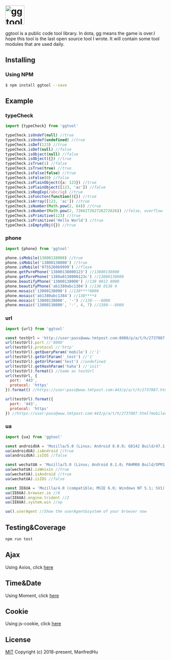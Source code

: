 # <a href='https://github.com/ManfredHu/ggtool'><img src='https://www.manfredhu.com/images/ggtool.png' height='60' alt='ggtool Logo' /></a>

ggtool is a public code tool library.
In dota, gg means the game is over.I hope this tool is the last open source tool I wrote.
It will contain some tool modules that are used daily.

## Installing

### Using NPM

```bash
$ npm install ggtool --save
```

## Example

### typeCheck
```js
import {typeCheck} from 'ggtool'

typeCheck.isUndef(null) //true
typeCheck.isUndef(undefined) //true
typeCheck.isDef(123) //true
typeCheck.isDef(null) //false
typeCheck.isObject(null) //false
typeCheck.isObject({}) //true
typeCheck.isTrue(1) //false
typeCheck.isTrue(true) //true
typeCheck.isFalse(false) //true
typeCheck.isFalse(0) //false
typeCheck.isPlainObject({a: 123}) //true
typeCheck.isPlainObject([123, 'ac']) //false
typeCheck.isRegExp(/abc/ig) //true
typeCheck.isFuncton(function(){}) //true
typeCheck.isArray([123, 'ac']) //true
typeCheck.isNumber(Math.pow(2, 64)) //true
typeCheck.isNumber(Math.pow(2, 726627262726272626)) //false, overflow
typeCheck.isPrimitive(123) //true
typeCheck.isPrimitive('Hello World') //true
typeCheck.isEmptyObj({}) //true
```

### phone
```js
import {phone} from 'ggtool'

phone.isMobile(13800138000) //true
phone.isMobile('13800138000') //true
phone.isMobile('075526069999') //flase
phone.getPurePhone('13800138000123') //13800138000
phone.getPurePhone('1380a0138000123c') //13800138000
phone.beautifyPhone('13800138000') //138 0013 8000
phone.beautifyPhone('ab1380abc1384') //138 0138 4
phone.mosaic('13800138000') //138****8000
phone.mosaic('ab1380abc1384') //138****4
phone.mosaic('13800138000', '-') //138----8000
phone.mosaic('13800138000', '-', 4, 7) //1380---8000
```

### url
```js
import {url} from 'ggtool'

const testUrl = 'http://user:pass@www.tmtpost.com:8080/p/a/t/h/2737087.html?mobile=1&mdebug=1&_test=1#haha=init&lh=1';
url(testUrl).port //'8080'
url(testUrl).protocol //'http'
url(testUrl).getQueryParam('mobile') //'1'
url(testUrl).getUrlParam('_test') //'1'
url(testUrl).getUrlParam('test') //undefined
url(testUrl).getHashParam('haha') //'init'
url(testUrl).format() //Same as testUrl
url(testUrl, {
  port: '443',
  protocol: 'https'
}).format() //https://user:pass@www.tmtpost.com:443/p/a/t/h/2737087.html?mobile=1&mdebug=1&_test=1#haha=init&lh=1

url(testUrl).format({
  port: '443',
  protocol: 'https'
}) //https://user:pass@www.tmtpost.com:443/p/a/t/h/2737087.html?mobile=1&mdebug=1&_test=1#haha=init&lh=1
```

### ua
```js
import {ua} from 'ggtool'

const androidUA = 'Mozilla/5.0 (Linux; Android 8.0.0; G8142 Build/47.1.A.12.270) AppleWebKit/537.36 (KHTML, like Gecko) Chrome/67.0.3396.87 Mobile Safari/537.36';
ua(androidUA).isAndroid //true
ua(androidUA).isIOS //false

const wechatUA = 'Mozilla/5.0 (Linux; Android 8.1.0; PAHM00 Build/OPM1.171019.026; wv) AppleWebKit/537.36 (KHTML, like Gecko) Version/4.0 Chrome/62.0.3202.84 Mobile Safari/537.36 MicroMessenger/6.7.3.1360(0x26070336) NetType/WIFI Language/zh_CN Process/appbrand2';
ua(wechatUA).isWeixin //true
ua(wechatUA).isAndroid //true
ua(wechatUA).isIOS //false

const IE6UA = 'Mozilla/4.0 (compatible; MSIE 6.0; Windows NT 5.1; SV1)';
ua(IE6UA).browser.ie //6
ua(IE6UA).engine.trident //2
ua(IE6UA).system.win //xp

ua().userAgent //Show the userAgent&system of your browser now
```

## Testing&Coverage
```js
npm run test
```

## Ajax
Using Axios, click [here](https://github.com/axios/axios)

## Time&Date
Using Moment, click [here](http://momentjs.cn/)

## Cookie
Using js-cookie, click [here](https://www.npmjs.com/package/js-cookie)

## License
[MIT](http://opensource.org/licenses/MIT)
Copyright (c) 2018-present, ManfredHu
